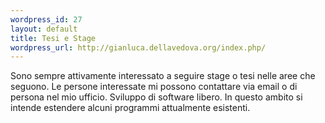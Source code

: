 ```yaml
--- 
wordpress_id: 27
layout: default
title: Tesi e Stage
wordpress_url: http://gianluca.dellavedova.org/index.php/
---
```

Sono sempre attivamente interessato a seguire stage o tesi nelle aree che seguono. Le persone interessate mi possono contattare via email o di persona nel mio ufficio.
Sviluppo di software libero. In questo ambito si intende estendere alcuni programmi attualmente esistenti.
